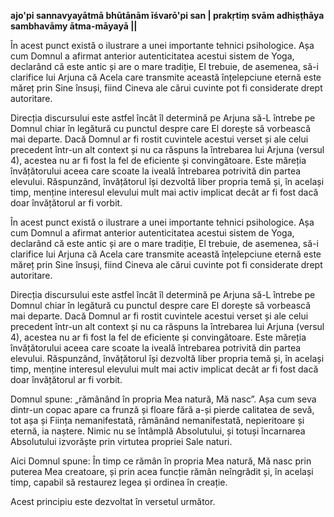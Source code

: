 

**ajo'pi sannavyayātmā bhūtānām īśvarō'pi san |
prakṛtiṃ svām adhiṣṭhāya sambhavāmy ātma-māyayā ||**

În acest punct există o ilustrare a unei importante tehnici psihologice. Așa cum Domnul a afirmat anterior autenticitatea acestui sistem de Yoga, declarând că este antic și are o mare tradiție, El trebuie, de asemenea, să-i clarifice lui Arjuna că Acela care transmite această înțelepciune eternă este măreț prin Sine însuși, fiind Cineva ale cărui cuvinte pot fi considerate drept autoritare.

Direcția discursului este astfel încât îl determină pe Arjuna să-L întrebe pe Domnul chiar în legătură cu punctul despre care El dorește să vorbească mai departe. Dacă Domnul ar fi rostit cuvintele acestui verset și ale celui precedent într-un alt context și nu ca răspuns la întrebarea lui Arjuna (versul 4), acestea nu ar fi fost la fel de eficiente și convingătoare. Este măreția învățătorului aceea care scoate la iveală întrebarea potrivită din partea elevului. Răspunzând, învățătorul își dezvoltă liber propria temă și, în același timp, menține interesul elevului mult mai activ implicat decât ar fi fost dacă doar învățătorul ar fi vorbit.

În acest punct există o ilustrare a unei importante tehnici psihologice. Așa cum Domnul a afirmat anterior autenticitatea acestui sistem de Yoga, declarând că este antic și are o mare tradiție, El trebuie, de asemenea, să-i clarifice lui Arjuna că Acela care transmite această înțelepciune eternă este măreț prin Sine însuși, fiind Cineva ale cărui cuvinte pot fi considerate drept autoritare.

Direcția discursului este astfel încât îl determină pe Arjuna să-L întrebe pe Domnul chiar în legătură cu punctul despre care El dorește să vorbească mai departe. Dacă Domnul ar fi rostit cuvintele acestui verset și ale celui precedent într-un alt context și nu ca răspuns la întrebarea lui Arjuna (versul 4), acestea nu ar fi fost la fel de eficiente și convingătoare. Este măreția învățătorului aceea care scoate la iveală întrebarea potrivită din partea elevului. Răspunzând, învățătorul își dezvoltă liber propria temă și, în același timp, menține interesul elevului mult mai activ implicat decât ar fi fost dacă doar învățătorul ar fi vorbit.

Domnul spune: „rămânând în propria Mea natură, Mă nasc”. Așa cum seva dintr-un copac apare ca frunză și floare fără a-și pierde calitatea de sevă, tot așa și Ființa nemanifestată, rămânând nemanifestată, nepieritoare și eternă, ia naștere. Nimic nu se întâmplă Absolutului, și totuși încarnarea Absolutului izvorăște prin virtutea propriei Sale naturi.

Aici Domnul spune: În timp ce rămân în propria Mea natură, Mă nasc prin puterea Mea creatoare, și prin acea funcție rămân neîngrădit și, în același timp, capabil să restaurez legea și ordinea în creație.

Acest principiu este dezvoltat în versetul următor.
